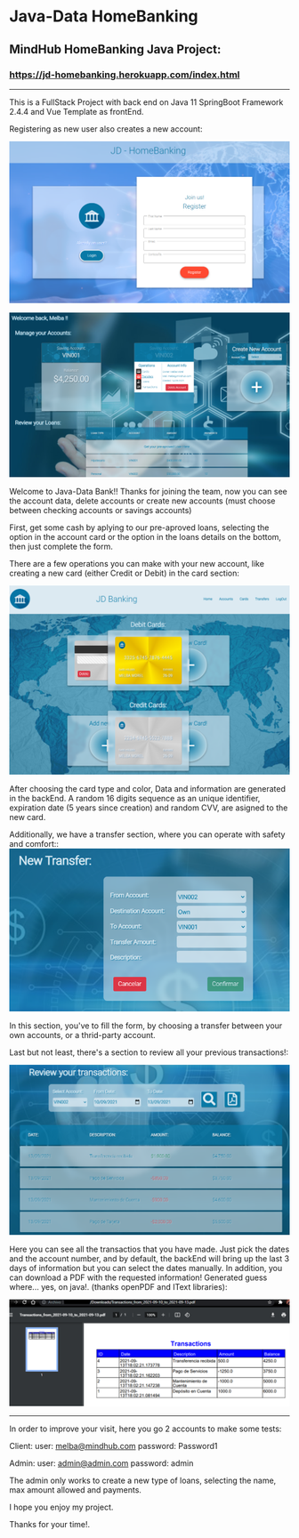 # Java-Data HomeBanking

## MindHub HomeBanking Java Project: 
### https://jd-homebanking.herokuapp.com/index.html

***

This is a FullStack Project with back end on Java 11 SpringBoot Framework 2.4.4 and Vue Template as frontEnd.

Registering as new user also creates a new account:

![Register](https://github.com/paaherre/homebanking/blob/main/src/main/resources/static/img/readme/register.png?raw=true)

![Accounts](https://github.com/paaherre/homebanking/blob/main/src/main/resources/static/img/readme/accounts.png?raw=true)

Welcome to Java-Data Bank!!
Thanks for joining the team, now you can see the account data, delete accounts or create new accounts (must choose between checking accounts or savings accounts)

First, get some cash by aplying to our pre-aproved loans, selecting the option in the account card or the option in the loans details on the bottom, then just complete the form.

There are a few operations you can make with your new account, like creating a new card (either Credit or Debit) in the card section:

![Cards](https://github.com/paaherre/homebanking/blob/main/src/main/resources/static/img/readme/cards.png?raw=true)

After choosing the card type and color, Data and information are generated in the backEnd. A random 16 digits sequence as an unique identifier, expiration date (5 years since creation) and random CVV, are asigned to the new card.

Additionally, we have a transfer section, where you can operate with safety and comfort::
![Transfer](https://github.com/paaherre/homebanking/blob/main/src/main/resources/static/img/readme/transfer.png?raw=true)

In this section, you've to fill the form, by choosing a transfer between your own accounts, or a thrid-party account.

Last but not least, there's a section to review all your previous transactions!:

![Transaction](https://github.com/paaherre/homebanking/blob/main/src/main/resources/static/img/readme/transaction.png?raw=true)

Here you can see all the transactios that you have made. Just pick the dates and the account number, and by default, the backEnd will bring up the last 3 days of information but you can select the dates manually.
In addition,  you can download a PDF with the requested information!  Generated guess where... yes, on java!. (thanks openPDF and IText libraries):

![PDF](https://github.com/paaherre/homebanking/blob/main/src/main/resources/static/img/readme/pdf.png?raw=true)

***

In order to improve your visit, here you go 2 accounts to make some tests:

Client:
user: melba@mindhub.com
password: Password1

Admin:
user: admin@admin.com
password: admin

The admin only works to create a new type of loans, selecting the name, max amount allowed and payments.

I hope you enjoy my project.

Thanks for your time!.
